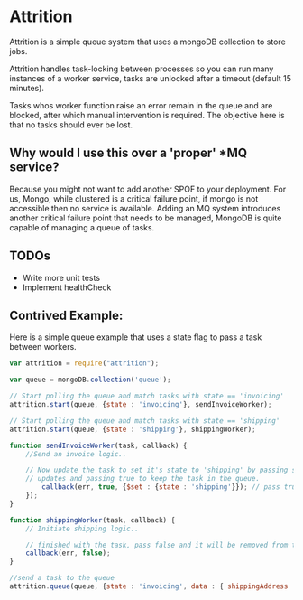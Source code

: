 # Attrition

Attrition is a simple queue system that uses a mongoDB collection to store jobs.

Attrition handles task-locking between processes so you can run many instances of a
worker service, tasks are unlocked after a timeout (default 15 minutes). 

Tasks whos worker function raise an error remain in the queue and are blocked,
after which manual intervention is required.  The objective here is that no 
tasks should ever be lost.

## Why would I use this over a 'proper' *MQ service? 

Because you might not want to add another SPOF to your deployment. For us, Mongo, while clustered
is a critical failure point, if mongo is not accessible then no service is available. Adding an MQ
system introduces another critical failure point that needs to be managed, MongoDB is quite capable
of managing a queue of tasks.

## TODOs

 * Write more unit tests
 * Implement healthCheck

## Contrived Example:

Here is a simple queue example that uses a state flag to pass a task between workers.

```javascript
var attrition = require("attrition");

var queue = mongoDB.collection('queue');

// Start polling the queue and match tasks with state == 'invoicing'
attrition.start(queue, {state : 'invoicing'}, sendInvoiceWorker);

// Start polling the queue and match tasks with state == 'shipping'
attrition.start(queue, {state : 'shipping'}, shippingWorker);

function sendInvoiceWorker(task, callback) {
    //Send an invoice logic..

    // Now update the task to set it's state to 'shipping' by passing some
    // updates and passing true to keep the task in the queue. 
        callback(err, true, {$set : {state : 'shipping'}}); // pass true to keep the task in the queue. 
    });
}

function shippingWorker(task, callback) {
    // Initiate shipping logic..

    // finished with the task, pass false and it will be removed from the queue. 
    callback(err, false); 
}

//send a task to the queue
attrition.queue(queue, {state : 'invoicing', data : { shippingAddress : {...}}}, callback);

```
